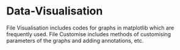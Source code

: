 # Data-Visualisation

File Visualisation includes codes for graphs in matplotlib which are frequently used. 
File Customise includes methods of customising parameters of the graphs and adding annotations, etc.
